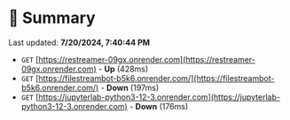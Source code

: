 # 📖 Summary
Last updated: **7/20/2024, 7:40:44 PM**

- `GET` [https://restreamer-09gx.onrender.com](https://restreamer-09gx.onrender.com) - **Up** (428ms)
- `GET` [https://filestreambot-b5k6.onrender.com/](https://filestreambot-b5k6.onrender.com/) - **Down** (197ms)
- `GET` [https://jupyterlab-python3-12-3.onrender.com](https://jupyterlab-python3-12-3.onrender.com) - **Down** (176ms)
